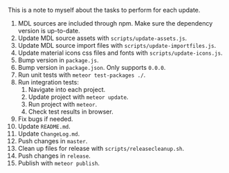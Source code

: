 This is a note to myself about the tasks to perform for each update.

1. MDL sources are included through npm. Make sure the dependency version is up-to-date.
2. Update MDL source assets with `scripts/update-assets.js`.
3. Update MDL source import files with `scripts/update-importfiles.js`.
4. Update material icons css files and fonts with `scripts/update-icons.js`.
5. Bump version in `package.js`.
6. Bump version in `package.json`. Only supports `0.0.0`.
7. Run unit tests with `meteor test-packages ./`.
8. Run integration tests:
    1. Navigate into each project.
    2. Update project with `meteor update`.
    3. Run project with `meteor`.
    4. Check test results in browser.
9. Fix bugs if needed.
10. Update `README.md`.
11. Update `ChangeLog.md`.
12. Push changes in `master`.
13. Clean up files for release with `scripts/releasecleanup.sh`.
14. Push changes in `release`.
15. Publish with `meteor publish`.
